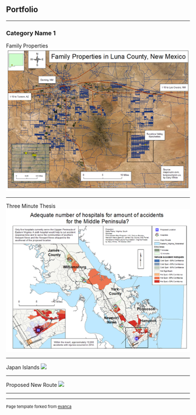 ## Portfolio

---

### Category Name 1 

Family Properties
<img src="images/Family Properties.png?raw=true"/>

---
Three Minute Thesis
<img src="images/Three Minute Thesis.png?raw=true"/>

---
Japan Islands
<img src="Japan_Islands.png?raw=true"/>

---
Proposed New Route 
<img src="new bypass.jpg?raw=true"/>

---




---
<p style="font-size:11px">Page template forked from <a href="https://github.com/evanca/quick-portfolio">evanca</a></p>
<!-- Remove above link if you don't want to attibute -->
